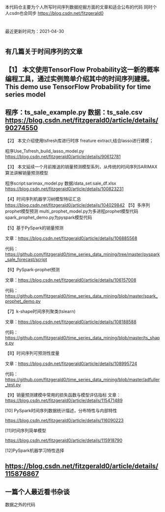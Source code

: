 #
本代码仓主要为个人所写时间序列数据挖掘方面的文章和适合公布的代码
同时个人csdn也会同步
https://blog.csdn.net/fitzgerald0
#
最近更新时间为：2021-04-30

#
有几篇关于时间序列的文章
-----------------------------------------------------------------------------------
【1】
本文使用TensorFlow Probability这一新的概率编程工具，通过实例简单介绍其中的时间序列建模。
This demo use TensorFlow Probability for time series model 
-----------------------------------------------------------------------------------
程序：ts_sale_example.py
数据：ts_sale.csv
https://blog.csdn.net/fitzgerald0/article/details/90274550
-------------------------------------------------------------------------------------
【2】
本文介绍使用tsfresh库进行时序 freature extract,结合lasso进行建模；

程序Use_Tsfresh_build_lasso_model.py
https://blog.csdn.net/fitzgerald0/article/details/90612781

【3】
本文延续一个月前推送的销量预测模型系列，从传统的时间序列SARIMAX 算法讲解销量预测模型

程序script:sarimax_model.py
数据/data_set:sale_df.xlsx
https://blog.csdn.net/fitzgerald0/article/details/100823231

【4】时间序列机器学习树模型特征汇总
https://blog.csdn.net/fitzgerald0/article/details/104029842
【5】多序列prophet模型预测
multi_prophet_model.py为多进程prophet模型代码
spark_prophet_demo.py为pyspark模型代码


【5】基于PySpark的销量预测

文章：https://blog.csdn.net/fitzgerald0/article/details/106885568

代码：https://github.com/fitzgerald0/time_series_data_mining/tree/master/pyspark_sale_forecast/script


【6】PySpark-prophet预测

文章：https://blog.csdn.net/fitzgerald0/article/details/106157008

代码：https://github.com/fitzgerald0/time_series_data_mining/blob/master/spark_prophet_demo.py

【7】k-shape时间序列聚类(tslearn)

文章：https://blog.csdn.net/fitzgerald0/article/details/108188588

代码：https://github.com/fitzgerald0/time_series_data_mining/blob/master/ts_shape.py

【8】时间序列可预测性度量

文章：https://blog.csdn.net/fitzgerald0/article/details/108995724

代码：https://github.com/fitzgerald0/time_series_data_mining/blob/master/adfuller_test.py


【9】销量预测建模中常用的损失函数与模型评估指标
文章：https://blog.csdn.net/fitzgerald0/article/details/115471489


[10] PySpark时间序列数据统计描述，分布特性与内部特性

https://blog.csdn.net/fitzgerald0/article/details/116090223

[11]时间序列简单模型

https://blog.csdn.net/fitzgerald0/article/details/115918790

[12]PySpark机器学习特性选择

https://blog.csdn.net/fitzgerald0/article/details/115876867
-------------------------------------------------------------------------------------

一篇个人最近看书杂谈
-------------------------------------------------------------------------------------
数据之外的代码
